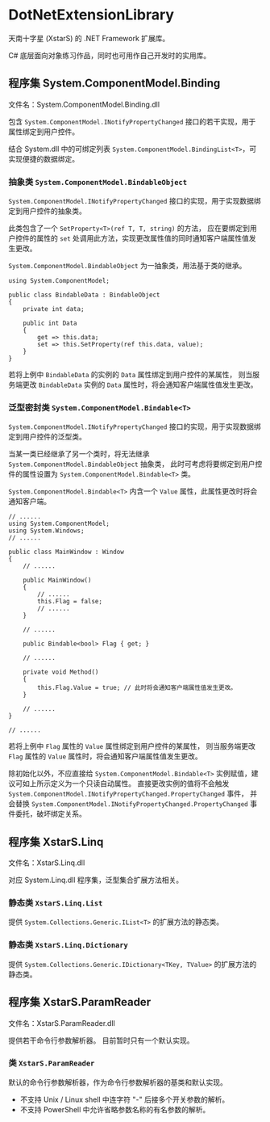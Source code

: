 # DotNetExtensionLibrary

天南十字星 (XstarS) 的 .NET Framework 扩展库。

C# 底层面向对象练习作品，同时也可用作自己开发时的实用库。

## 程序集 System.ComponentModel.Binding

文件名：System.ComponentModel.Binding.dll

包含 `System.ComponentModel.INotifyPropertyChanged` 接口的若干实现，用于属性绑定到用户控件。

结合 System.dll 中的可绑定列表 `System.ComponentModel.BindingList<T>`，可实现便捷的数据绑定。

### 抽象类 `System.ComponentModel.BindableObject`

`System.ComponentModel.INotifyPropertyChanged` 接口的实现，用于实现数据绑定到用户控件的抽象类。

此类包含了一个 `SetProperty<T>(ref T, T, string)` 的方法，
应在要绑定到用户控件的属性的 `set` 处调用此方法，实现更改属性值的同时通知客户端属性值发生更改。

`System.ComponentModel.BindableObject` 为一抽象类，用法基于类的继承。

    using System.ComponentModel;

    public class BindableData : BindableObject
    {
        private int data;

        public int Data
        {
            get => this.data;
            set => this.SetProperty(ref this.data, value);
        }
    }

若将上例中 `BindableData` 的实例的 `Data` 属性绑定到用户控件的某属性，
则当服务端更改 `BindableData` 实例的 `Data` 属性时，将会通知客户端属性值发生更改。

### 泛型密封类 `System.ComponentModel.Bindable<T>`

`System.ComponentModel.INotifyPropertyChanged` 接口的实现，用于实现数据绑定到用户控件的泛型类。

当某一类已经继承了另一个类时，将无法继承 `System.ComponentModel.BindableObject` 抽象类，
此时可考虑将要绑定到用户控件的属性设置为 `System.ComponentModel.Bindable<T>` 类。

`System.ComponentModel.Bindable<T>` 内含一个 `Value` 属性，此属性更改时将会通知客户端。

    // ......
    using System.ComponentModel;
    using System.Windows;
    // ......

    public class MainWindow : Window
    {
        // ......

        public MainWindow()
        {
            // ......
            this.Flag = false;
            // ......
        }

        // ......

        public Bindable<bool> Flag { get; }

        // ......

        private void Method()
        {
            this.Flag.Value = true; // 此时将会通知客户端属性值发生更改。
        }

        // ......
    }

    // ......

若将上例中 `Flag` 属性的 `Value` 属性绑定到用户控件的某属性，
则当服务端更改 `Flag` 属性的 `Value` 属性时，将会通知客户端属性值发生更改。

除初始化以外，不应直接给 `System.ComponentModel.Bindable<T>` 实例赋值，建议可如上所示定义为一个只读自动属性。
直接更改实例的值将不会触发 `System.ComponentModel.INotifyPropertyChanged.PropertyChanged` 事件，
并会替换 `System.ComponentModel.INotifyPropertyChanged.PropertyChanged` 事件委托，破坏绑定关系。

## 程序集 XstarS.Linq

文件名：XstarS.Linq.dll

对应 System.Linq.dll 程序集，泛型集合扩展方法相关。

### 静态类 `XstarS.Linq.List`

提供 `System.Collections.Generic.IList<T>` 的扩展方法的静态类。

### 静态类 `XstarS.Linq.Dictionary`

提供 `System.Collections.Generic.IDictionary<TKey, TValue>` 的扩展方法的静态类。

## 程序集 XstarS.ParamReader

文件名：XstarS.ParamReader.dll

提供若干命令行参数解析器。
目前暂时只有一个默认实现。

### 类 `XstarS.ParamReader`

默认的命令行参数解析器，作为命令行参数解析器的基类和默认实现。

* 不支持 Unix / Linux shell 中连字符 "-" 后接多个开关参数的解析。
* 不支持 PowerShell 中允许省略参数名称的有名参数的解析。
